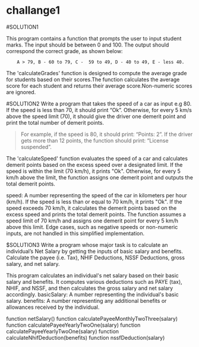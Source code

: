 # challange1
#SOLUTION1

This program contains a function that prompts the user to input student marks. The input should be between 0 and 100. The output should correspond the correct grade, as shown below: 

        A > 79, B - 60 to 79, C -  59 to 49, D - 40 to 49, E - less 40.


The 'calculateGrades' function is designed to compute the average grade for  students based on their scores.The function calculates the average score for each student and returns their average score.Non-numeric scores are ignored.

#SOLUTION2
Write a program that takes the speed of a car as input e.g 80. If the speed is less than 70, it should print “Ok”. Otherwise, for every 5 km/s above the speed limit (70), it should give the driver one demerit point and print the total number of demerit points.

   > For example, if the speed is 80, it should print: “Points: 2”. If the driver gets more than 12 points, the function should print: “License suspended”.

The 'calculateSpeed' function evaluates the speed of a car and calculates demerit points based on the excess speed over a designated limit. If the speed is within the limit (70 km/h), it prints "Ok". Otherwise, for every 5 km/h above the limit, the function assigns one demerit point and outputs the total demerit points.

speed: A number representing the speed of the car in kilometers per hour (km/h).
If the speed is less than or equal to 70 km/h, it prints "Ok".
If the speed exceeds 70 km/h, it calculates the demerit points based on the excess speed and prints the total demerit points.
The function assumes a speed limit of 70 km/h and assigns one demerit point for every 5 km/h above this limit.
Edge cases, such as negative speeds or non-numeric inputs, are not handled in this simplified implementation.

$SOLUTION3
Write a program whose major task is to calculate an individual’s Net Salary by getting the inputs of basic salary and benefits. Calculate the payee (i.e. Tax), NHIF Deductions, NSSF Deductions, gross salary, and net salary. 

This program calculates an individual's net salary based on their basic salary and benefits. It computes various deductions such as PAYE (tax), NHIF, and NSSF, and then calculates the gross salary and net salary accordingly.
basicSalary: A number representing the individual's basic salary.
benefits: A number representing any additional benefits or allowances received by the individual.

function netSalary()
function calculatePayeeMonthlyTwoThree(salary)
function calculatePayeeYearlyTwoOne(salary) 
function calculatePayeeYearlyTwoOne(salary)
function calculateNhifDeduction(benefits)
function nssfDeduction(salary)